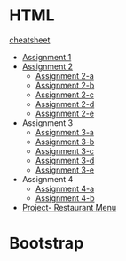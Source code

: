 
# HTML
[cheatsheet]()
- [Assignment 1](https://github.com/aniketrepo/crc-workshop/blob/main/html/code/Assignment1.htm)
- [Assignment 2](https://github.com/aniketrepo/crc-workshop/blob/main/html/code/Assignment2.htm)
	- [Assignment 2-a](https://github.com/aniketrepo/crc-workshop/blob/main/html/code/Assignment2a.htm)
	- [Assignment 2-b](https://github.com/aniketrepo/crc-workshop/blob/main/html/code/Assignment2b.htm)
	- [Assignment 2-c](https://github.com/aniketrepo/crc-workshop/blob/main/html/code/Assignment2c.htm)
	- [Assignment 2-d](https://github.com/aniketrepo/crc-workshop/blob/main/html/code/Assignment2d.htm)
	- [Assignment 2-e](https://github.com/aniketrepo/crc-workshop/blob/main/html/code/Assignment2e.htm)
- Assignment 3
	- [Assignment 3-a](https://github.com/aniketrepo/crc-workshop/blob/main/html/code/Assignment3a.htm)
	- [Assignment 3-b](https://github.com/aniketrepo/crc-workshop/blob/main/html/code/Assignment3b.htm)
	- [Assignment 3-c](https://github.com/aniketrepo/crc-workshop/blob/main/html/code/Assignment3c.htm)
	- [Assignment 3-d](https://github.com/aniketrepo/crc-workshop/blob/main/html/code/Assignment3d.htm)
	- [Assignment 3-e](https://github.com/aniketrepo/crc-workshop/blob/main/html/code/Assignment3e.htm)
- Assignment 4
	- [Assignment 4-a](https://github.com/aniketrepo/crc-workshop/blob/main/html/code/Assignment4a.htm)
	- [Assignment 4-b](https://github.com/aniketrepo/crc-workshop/blob/main/html/code/Assignment4b.htm)
- [Project- Restaurant Menu](https://github.com/aniketrepo/crc-workshop/tree/main/html/resturant-menu-main/resturant-menu-main)

# Bootstrap
